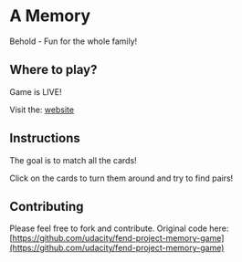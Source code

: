 # A Memory
Behold - Fun for the whole family!

## Where to play?

Game is LIVE!

Visit the: [website](https://geleeroyale.github.io/fend-project-memory-game/)

## Instructions

The goal is to match all the cards!

Click on the cards to turn them around and try to find pairs!

## Contributing

Please feel free to fork and contribute. Original code here: [https://github.com/udacity/fend-project-memory-game](https://github.com/udacity/fend-project-memory-game)
